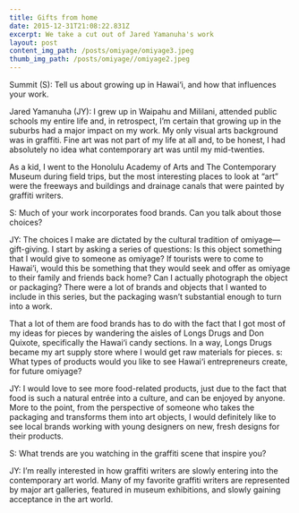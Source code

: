 ```yaml
---
title: Gifts from home
date: 2015-12-31T21:08:22.831Z
excerpt: We take a cut out of Jared Yamanuha's work
layout: post
content_img_path: /posts/omiyage/omiyage3.jpeg
thumb_img_path: /posts/omiyage//omiyage2.jpeg
---
```


Summit (S): Tell us about growing up in Hawai‘i, and how that influences your work.

Jared Yamanuha (JY): I grew up in Waipahu and Mililani, attended public schools my entire life and, in retrospect, I’m certain that growing up in the suburbs had a major impact on my work. My only visual arts background was in graffiti. Fine art was not part of my life at all and, to be honest, I had absolutely no idea what contemporary art was until my mid-twenties. 

As a kid, I went to the Honolulu Academy of Arts and The Contemporary Museum during field trips, but the most interesting places to look at “art” were the freeways and buildings and drainage canals that were painted by graffiti writers.

S: Much of your work incorporates food brands. Can you talk about 
those choices?

JY: The choices I make are dictated by the cultural tradition of omiyage—gift-giving. I start by asking a series of questions: Is this object something that I would give to someone as omiyage? If tourists were to come to Hawai‘i, would this be something that they would seek and offer as omiyage to their family and friends back home? Can I actually photograph the object or packaging? There were a lot of brands and objects that I wanted to include in this series, but the packaging wasn’t substantial enough to turn into a work. 

That a lot of them are food brands has to do with the fact that I got most of my ideas for pieces by wandering the aisles of Longs Drugs and Don Quixote, specifically the Hawai‘i candy sections. In a way, Longs Drugs became my art supply store where I would get raw materials for pieces.
s: What types of products would you like to see Hawai‘i entrepreneurs create, for future omiyage?
 
JY: I would love to see more food-related products, just due to the fact that food is such a natural entrée into a culture, and can be enjoyed by anyone.  More to the point, from the perspective of someone who takes the packaging and transforms them into art objects, I would definitely like to see local brands working with young designers on new, fresh designs for their products.

S: What trends are you watching in the graffiti scene that inspire you?
 
JY: I’m really interested in how graffiti writers are slowly entering into the contemporary art world. Many of my favorite graffiti writers are represented by major art galleries, featured in museum exhibitions, and slowly gaining acceptance in the art world.